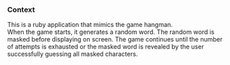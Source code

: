 ### Context

This is a ruby application that mimics the game hangman.  
When the game starts, it generates a random word.  The random word is masked before displaying on screen.  The game continues until the number of attempts is exhausted or the masked word is revealed by the user successfully guessing all masked characters.
